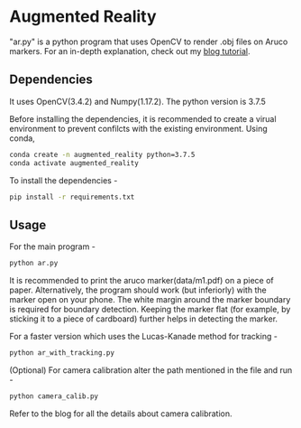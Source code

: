 # Augmented Reality

"ar.py" is a python program that uses OpenCV to render .obj files on Aruco markers. For an in-depth explanation, check out my [blog tutorial](https://medium.com/swlh/augmented-reality-diy-3fc138274561).

## Dependencies

It uses OpenCV(3.4.2) and Numpy(1.17.2). The python version is 3.7.5

Before installing the dependencies, it is recommended to create a virual environment to prevent confilcts with the existing environment. Using conda, 

```bash
conda create -n augmented_reality python=3.7.5
conda activate augmented_reality
``` 

To install the dependencies - 
```bash
pip install -r requirements.txt
```

## Usage
For the main program - 

```bash
python ar.py
```
It is recommended to print the aruco marker(data/m1.pdf) on a piece of paper. Alternatively, the program should work (but inferiorly) with the marker open on your phone. The white margin around the marker boundary is required for boundary detection. Keeping the marker flat (for example, by sticking it to a piece of cardboard) further helps in detecting the marker. 

For a faster version which uses the Lucas-Kanade method for tracking - 
```bash
python ar_with_tracking.py
```

(Optional) For camera calibration alter the path mentioned in the file and run - 

```bash
python camera_calib.py 
```

Refer to the blog for all the details about camera calibration. 


